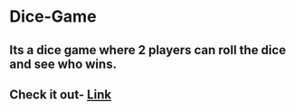 # Dice-Game
## Its a dice game where 2 players can roll the dice and see who wins.
## Check it out- [Link]('https://vamsi-2001.github.io/Dice-Game/')
